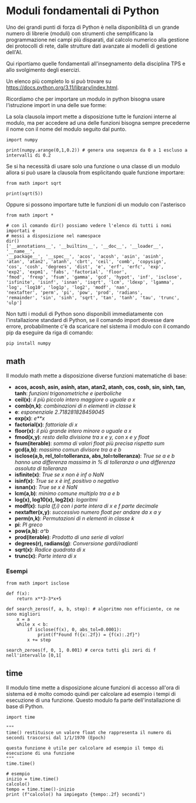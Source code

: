 # Moduli fondamentali di Python #

Uno dei grandi punti di forza di Python è nella disponibilità di un grande numero di librerie (moduli) con strumenti che semplificano la programmazione nei campi più disparati, dal calcolo numerico alla gestione dei protocolli di rete, dalle strutture dati avanzate ai modelli di gestione dell'AI.

Qui riportiamo quelle fondamentali all'insegnamento della disciplina TPS e allo svolgimento degli esercizi.

Un elenco più completo lo si può trovare su https://docs.python.org/3.11/library/index.html.

Ricordiamo che per importare un modulo in python bisogna usare l'istruzione import in una delle sue forme:

La sola clausola import mette a disposizione tutte le funzioni interne al modulo, ma per accedere ad una delle funzioni bisogna sempre precederne il nome con il nome del modulo seguito dal punto.
    
    import numpy 
    
    print(numpy.arange(0,1,0.2)) # genera una sequenza da 0 a 1 escluso a intervalli di 0.2
    
Se si ha necessità di usare solo una funzione o una classe di un modulo allora si può usare la clausola from esplicitando quale funzione importare:
    
    from math import sqrt
    
    print(sqrt(5))
    
Oppure si possono importare tutte le funzioni di un modulo con l'asterisco
    
    from math import *
    
    # con il comando dir() possiamo vedere l'elenco di tutti i nomi importati e
    # messi a disposizione nel namespace
    dir()
    ['__annotations__', '__builtins__', '__doc__', '__loader__', '__name__', 
    '__package__', '__spec__', 'acos', 'acosh', 'asin', 'asinh', 
    'atan', 'atan2', 'atanh', 'cbrt', 'ceil', 'comb', 'copysign', 
    'cos', 'cosh', 'degrees', 'dist', 'e', 'erf', 'erfc', 'exp', 
    'exp2', 'expm1', 'fabs', 'factorial', 'floor', 
    'fmod', 'frexp', 'fsum', 'gamma', 'gcd', 'hypot', 'inf', 'isclose', 
    'isfinite', 'isinf', 'isnan', 'isqrt', 'lcm', 'ldexp', 'lgamma', 
    'log', 'log10', 'log1p', 'log2', 'modf', 'nan', 
    'nextafter', 'perm', 'pi', 'pow', 'prod', 'radians', 
    'remainder', 'sin', 'sinh', 'sqrt', 'tan', 'tanh', 'tau', 'trunc', 'ulp']
    
Non tutti i moduli di Python sono disponibili immediatamente con l'installazione standard di Python, se il comando import dovesse dare errore, probabilmente c'è da scaricare nel sistema il modulo con il comando pip da eseguire da riga di comando:

    pip install numpy

## math ##

Il modulo math mette a disposizione diverse funzioni matematiche di base:

- **acos, acosh, asin, asinh, atan, atan2, atanh, cos, cosh, sin, sinh, tan, tanh**: *funzioni trigonometriche e iperboliche*
- **ceil(x)**: *il più piccolo intero maggiore o uguale a x*
- **comb(n,k)**: *combinazioni di n elementi in classe k*
- **e**: *esponenziale 2.718281828459045* 
- **exp(x)**: *e\*\*x*
- **factorial(x)**: *fattoriale di x*
- **floor(x)**: *il più grande intero minore o uguale a x*
- **fmod(x,y)**: *resto della divisione tra x e y, con x e y float*
- **fsum(iterable)**: *somma di valori float più precisa rispetto sum*
- **gcd(a,b)**: *massimo comun divisore tra a e b*
- **isclose(a,b, rel_tol=tolleranza, abs_tol=tolleranza)**: *True se a e b hanno una differenza massima in % di tolleranza o una differenza assoluta di tolleranza* 
- **isfinite(x)**: *True se x non è inf o NaN*
- **isinf(x)**: *True se x è inf, positivo o negativo*
- **isnan(x)**: *True se x è NaN*
- **lcm(a,b)**: *minimo comune multiplo tra a e b*
- **log(x), log10(x), log2(x)**: *logaritmi*
- **modf(x)**: *tupla (f,i) con i parte intera di x e f parte decimale* 
- **nextafter(x,y)**: *successivo numero float per andare da x a y*
- **perm(n,k)**: *Permutazioni di n elementi in classe k*
- **pi**: *PI greco*
- **pow(a,b)**: *a^b* 
- **prod(iterable)**: *Prodotto di una serie di valori*
- **degrees(r), radians(g)**: *Conversione gardi/radianti* 
- **sqrt(x)**: *Radice quadrata di x*
- **trunc(x)**: *Parte intera di x*

### Esempi ###

    from math import isclose
    
    def f(x):
        return x**3-3*x+5
        
    def search_zeros(f, a, b, step): # algoritmo non efficiente, ce ne sono migliori
        x = a
        while x < b:
            if isclose(f(x), 0, abs_tol=0.0001):
                print(f"Found f({x:.2f}) = {f(x):.2f}")
            x += step
        
    search_zeroes(f, 0, 1, 0.001) # cerca tutti gli zeri di f nell'intervallo [0,1[
    
    
## time ##

Il modulo time mette a disposizione alcune funzioni di accesso all'ora di sistema ed è molto comodo quindi per calcolare ad esempio i tempi di esecuzione di una funzione. Questo modulo fa parte dell'installazione di base di Python.

    import time
    
    """
    time() restituisce un valore float che rappresenta il numero di secondi trascorsi dal 1/1/1970 (Epoch)
    
    questa funzione è utile per calcolare ad esempio il tempo di esecuzione di una funzione
    """
    time.time()

    # esempio
    inizio = time.time()
    calcolo()
    tempo = time.time()-inizio
    print (f"calcolo() ha impiegato {tempo:.2f} secondi")
